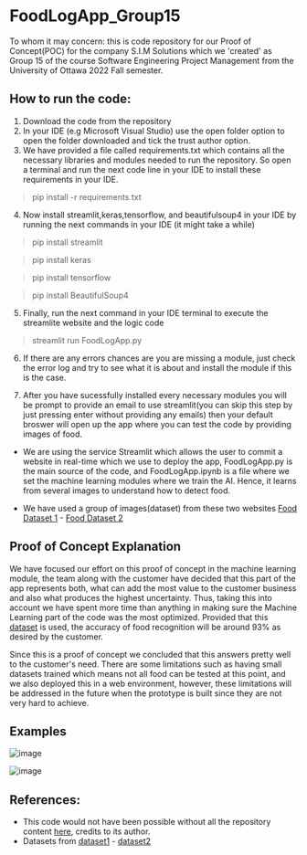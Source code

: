 # FoodLogApp_Group15
To whom it may concern:
this is code repository for our Proof of Concept(POC) for the company S.I.M Solutions which we 'created' as Group 15 of the course Software Engineering Project Management from the University of Ottawa 2022 Fall semester.

## How to run the code:

1. Download the code from the repository
2. In your IDE (e.g Microsoft Visual Studio) use the open folder option to open the folder downloaded and tick the trust author option.
3. We have provided a file called requirements.txt which contains all the necessary libraries and modules needed to run the repository. 
So open a terminal and run the next code line in your IDE to install these requirements in your IDE.

> pip install -r requirements.txt

4. Now install streamlit,keras,tensorflow, and beautifulsoup4 in your IDE by running the next commands in your IDE (it might take a while)

> pip install streamlit

> pip install keras

> pip install tensorflow

> pip install BeautifulSoup4

5. Finally, run the next command in your IDE terminal to execute the streamlite website and the logic code

> streamlit run FoodLogApp.py

6. If there are any errors chances are you are missing a module, just check the error log and try to see what it is about and install the module if this is the case.

7. After you have sucessfully installed every necessary modules you will be prompt to provide an email to use streamlit(you can skip this step by just pressing enter without providing any emails) then your default broswer will open up the app where you can test the code by providing images of food.

- We are using the service Streamlit which allows the user to commit a website in real-time which we use to deploy the app, FoodLogApp.py is the main source of the code, and FoodLogApp.ipynb is a file where we set the machine learning modules where we train the AI. Hence, it learns from several images to understand how to detect food.

- We have used a group of images(dataset) from these two websites [Food Dataset 1](https://data.vision.ee.ethz.ch/cvl/datasets_extra/food-101/) - [Food Dataset 2](https://www.kaggle.com/datasets/kritikseth/fruit-and-vegetable-image-recognition)

## Proof of Concept Explanation

We have focused our effort on this proof of concept in the machine learning module, the team along with the customer have decided that this part of the app represents both, what can add the most value to the customer business and also what produces the highest uncertainty. Thus, taking this into account we have spent more time than anything in making sure the Machine Learning part of the code was the most optimized. Provided that this [dataset](https://data.vision.ee.ethz.ch/cvl/datasets_extra/food-101/) is used, the accuracy of food recognition will be around 93% as desired by the customer. 

Since this is a proof of concept we concluded that this answers pretty well to the customer's need. There are some limitations such as having small datasets trained which means not all food can be tested at this point, and we also deployed this in a web environment, however, these limitations will be addressed in the future when the prototype is built since they are not very hard to achieve.

## Examples

![image](https://user-images.githubusercontent.com/113482288/200460025-aa259841-795a-4721-b9a7-cadfde99e9a9.png)

![image](https://user-images.githubusercontent.com/113482288/200465432-8bffe5a3-30ee-4118-8a7f-b2f83965b38f.png)

## References:

- This code would not have been possible without all the repository content [here](https://github.com/Spidy20?tab=repositories), credits to its author.
- Datasets from [dataset1](https://data.vision.ee.ethz.ch/cvl/datasets_extra/food-101/) - [dataset2](https://www.kaggle.com/datasets/kritikseth/fruit-and-vegetable-image-recognition)
